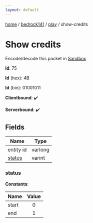 ```yaml
---
layout: default
---
```


[home](/)  /  [bedrock141](/protocol/bedrock141)  /  [play](/protocol/bedrock141/play)  /  show-credits

# Show credits

Encode/decode this packet in [Sandbox](../../../sandbox/bedrock141#Play.ShowCredits)

**Id**: 75

**Id** (hex): 4B

**Id** (bin): 01001011

**Clientbound**: ✔️

**Serverbound**: ✔️

## Fields

Name | Type
---|---
entity id | varlong
[status](#status) | varint

### status

**Constants**:

Name | Value
---|:---:
start | 0
end | 1
